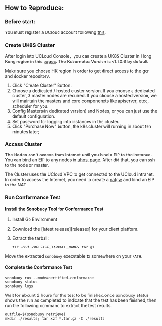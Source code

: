 ## How to Reproduce:

### Before start:

You must register a UCloud account following [this](https://passport.ucloud.cn/#register).

### Create UK8S Cluster

After login into UCLoud Console，you can create a UK8S Cluster in Hong Kong region in this [pages](https://console.ucloud.cn/uk8s/manage). The Kubernetes Version is v1.20.6 by default. 

Make sure you choose HK region in order to get direct access to the gcr and docker repository.

1. Click "Create Cluster" Button.
2. Choose a dedicated / hosted cluster version. If you choose a dedicated cluster, 3 master nodes are required. If you choose a hosted version, we will maintain the masters and core componenets like apiserver, etcd, scheduler for you.
3. Config Masters(in dedicated version) and Nodes, or you can just use the default configuration.
4. Set password for logging into instances in the cluster.
5. Click "Purchase Now" button, the k8s cluster will running in about ten minutes later;

### Access Cluster

The Nodes can't access from Internet until you bind a EIP to the instance. You can bind an EIP to any nodes in [uhost page](https://console.ucloud.cn/uhost/uhost).
After did that, you can ssh to the node or master.

The Cluster uses the UCloud VPC to get connected to the UCloud intranet. In order to access the Internet, you need to create a [natgw](https://docs.ucloud.cn/vpc/briefguide/step4) and bind an EIP to the NAT.

### Run Conformance Test

#### Install the Sonobuoy Tool for Conformance Test

1. Install Go Environment
2. Download the [latest release][releases] for your client platform.
3. Extract the tarball:

   ```
   tar -xvf <RELEASE_TARBALL_NAME>.tar.gz
   ```

Move the extracted `sonobuoy` executable to somewhere on your `PATH`.

#### Complete the Conformance Test

```
sonobuoy run --mode=certified-conformance
sonobuoy status
sonobuoy logs
```

Wait for abount 2 hours for the test to be finished.once sonobuoy status shows the run as completed to indicate that the test has been finished, then run the following command to extract the test results.

```
outfile=$(sonobuoy retrieve)
mkdir ./results; tar xzf *.tar.gz -C ./results
```
